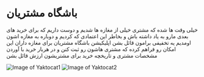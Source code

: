 # باشگاه مشتریان

خیلی وقت ها شده که مشتری خیلی از مغازه ها شدیم
و دوست داریم که برای خرید های بعدی مارو به یاد داشته باش و بخاطر این اعتمادی که کردیم و دوباره به مغازه اشون اومدیم یه تخفیفی برامون قائل بشن
اپلیکیشن باشگاه مشتریان برای مغازه داران این امکان رو فراهم کرده که مشتری هاشون رو ثبت کنن و در هربار خرید با آوردن مشخصات مشتری و تاریخچه خرید برای مشتریشون ارزش قائل بشن

![Image of Yaktocat1](https://github.com/amingoli78/meshkatGallery_customerClub/raw/master/img/11.png)
![Image of Yaktocat2](https://github.com/amingoli78/meshkatGallery_customerClub/raw/master/img/12.png)

